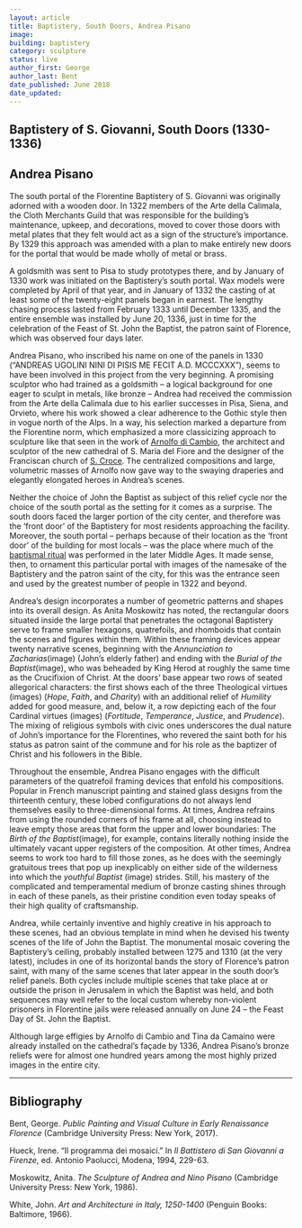 ```yaml
---
layout: article
title: Baptistery, South Doors, Andrea Pisano
image:
building: baptistery
category: sculpture
status: live
author_first: George 
author_last: Bent
date_published: June 2018
date_updated:
---
```


## Baptistery of S. Giovanni, South Doors (1330-1336)
## Andrea Pisano

The south portal of the Florentine Baptistery of S. Giovanni was originally adorned with a wooden door. In 1322 members of the Arte della Calimala, the Cloth Merchants Guild that was responsible for the building’s maintenance, upkeep, and decorations, moved to cover those doors with metal plates that they felt would act as a sign of the structure’s importance. By 1329 this approach was amended with a plan to make entirely new doors for the portal that would be made wholly of metal or brass.

<!-- more -->

A goldsmith was sent to Pisa to study prototypes there, and by January of 1330 work was initiated on the Baptistery’s south portal. Wax models were completed by April of that year, and in January of 1332 the casting of at least some of the twenty-eight panels began in earnest. The lengthy chasing process lasted from February 1333 until December 1335, and the entire ensemble was installed by June 20, 1336, just in time for the celebration of the Feast of St. John the Baptist, the patron saint of Florence, which was observed four days later.


Andrea Pisano, who inscribed his name on one of the panels in 1330 (“ANDREAS UGOLINI NINI DI PISIS ME FECIT A.D. MCCCXXX”), seems to have been involved in this project from the very beginning. A promising sculptor who had trained as a goldsmith – a logical background for one eager to sculpt in metals, like bronze – Andrea had received the commission from the Arte della Calimala due to his earlier successes in Pisa, Siena, and Orvieto, where his work showed a clear adherence to the Gothic style then in vogue north of the Alps. In a way, his selection marked a departure from the Florentine norm, which emphasized a more classicizing approach to sculpture like that seen in the work of [Arnolfo di Cambio](https://florenceasitwas.wlu.edu/people/arnolfo-di-cambio.html), the architect and sculptor of the new cathedral of S. Maria del Fiore and the designer of the Franciscan church of [S. Croce](https://florenceasitwas.wlu.edu/architecture/santa-croce.html). The centralized compositions and large, volumetric masses of Arnolfo now gave way to the swaying draperies and elegantly elongated heroes in Andrea’s scenes.


Neither the choice of John the Baptist as subject of this relief cycle nor the choice of the south portal as the setting for it comes as a surprise. The south doors faced the larger portion of the city center, and therefore was the ‘front door’ of the Baptistery for most residents approaching the facility. Moreover, the south portal – perhaps because of their location as the ‘front door’ of the building for most locals – was the place where much of the [baptismal ritual](https://florenceasitwas.wlu.edu/culture/baptism.html) was performed in the later Middle Ages. It made sense, then, to ornament this particular portal with images of the namesake of the Baptistery and the patron saint of the city, for this was the entrance seen and used by the greatest number of people in 1322 and beyond.


Andrea’s design incorporates a number of geometric patterns and shapes into its overall design. As Anita Moskowitz has noted, the rectangular doors situated inside the large portal that penetrates the octagonal Baptistery serve to frame smaller hexagons, quatrefoils, and rhomboids that contain the scenes and figures within them. Within these framing devices appear twenty narrative scenes, beginning with the *Annunciation to Zacharias*(image) (John’s elderly father) and ending with the *Burial of the Baptist*(image), who was beheaded by King Herod at roughly the same time as the Crucifixion of Christ. At the doors’ base appear two rows of seated allegorical characters: the first shows each of the three Theological virtues (images) (*Hope*, *Faith*, and *Charity*) with an additional relief of *Humility* added for good measure, and, below it, a row depicting each of the four Cardinal virtues (images) (*Fortitude*, *Temperance*, *Justice*, and *Prudence*). The mixing of religious symbols with civic ones underscores the dual nature of John’s importance for the Florentines, who revered the saint both for his status as patron saint of the commune and for his role as the baptizer of Christ and his followers in the Bible.


Throughout the ensemble, Andrea Pisano engages with the difficult parameters of the quatrefoil framing devices that enfold his compositions. Popular in French manuscript painting and stained glass designs from the thirteenth century, these lobed configurations do not always lend themselves easily to three-dimensional forms. At times, Andrea refrains from using the rounded corners of his frame at all, choosing instead to leave empty those areas that form the upper and lower boundaries: The *Birth of the Baptist*(image), for example, contains literally nothing inside the ultimately vacant upper registers of the composition. At other times, Andrea seems to work too hard to fill those zones, as he does with the seemingly gratuitous trees that pop up inexplicably on either side of the wilderness into which the *youthful Baptist* (image) strides. Still, his mastery of the complicated and temperamental medium of bronze casting shines through in each of these panels, as their pristine condition even today speaks of their high quality of craftsmanship.

Andrea, while certainly inventive and highly creative in his approach to these scenes, had an obvious template in mind when he devised his twenty scenes of the life of John the Baptist. The monumental mosaic covering the Baptistery’s ceiling, probably installed between 1275 and 1310 (at the very latest), includes in one of its horizontal bands the story of Florence’s patron saint, with many of the same scenes that later appear in the south door’s relief panels. Both cycles include multiple scenes that take place at or outside the prison in Jerusalem in which the Baptist was held, and both sequences may well refer to the local custom whereby non-violent prisoners in Florentine jails were released annually on June 24 – the Feast Day of St. John the Baptist.

Although large effigies by Arnolfo di Cambio and Tina da Camaino were already installed on the cathedral’s façade by 1336, Andrea Pisano’s bronze reliefs were for almost one hundred years among the most highly prized images in the entire city.

-----

## Bibliography

Bent, George. *Public Painting and Visual Culture in Early Renaissance Florence* (Cambridge University Press: New York, 2017).

Hueck, Irene. “Il programma dei mosaici.” In *Il Battistero di San Giovanni a Firenze,* ed. Antonio Paolucci, Modena, 1994, 229-63.

Moskowitz, Anita. *The Sculpture of Andrea and Nino Pisano* (Cambridge University Press: New York, 1986).

White, John. *Art and Architecture in Italy, 1250-1400* (Penguin Books: Baltimore, 1966).

